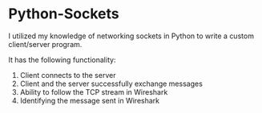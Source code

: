# Python-Sockets 
        
I utilized my knowledge of networking sockets in Python to write a custom client/server program.  
  
It has the following functionality:  
 
1) Client connects to the server
2) Client and the server successfully exchange messages
3) Ability to follow the TCP stream in Wireshark
4) Identifying the message sent in Wireshark  
